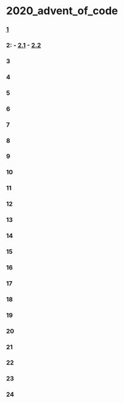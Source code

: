 # 2020_advent_of_code
### [1](https://github.com/floschill/2020_advent_of_code/blob/main/solutions/1.pl)
### 2: - [2.1](https://github.com/floschill/2020_advent_of_code/blob/main/solutions/2_1.pl) - [2.2](https://github.com/floschill/2020_advent_of_code/blob/main/solutions/2_2.pl)
### 3
### 4
### 5
### 6
### 7
### 8
### 9
### 10
### 11
### 12
### 13
### 14
### 15
### 16
### 17
### 18
### 19
### 20
### 21
### 22
### 23
### 24

